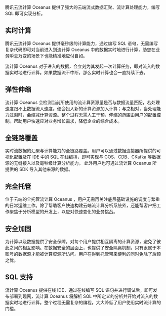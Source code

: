 腾讯云流计算 Oceanus 提供了强大的云端流式数据汇聚、流计算处理能力，编写 SQL 即可实现分析。

## 实时计算
腾讯云流计算 Oceanus 提供毫秒级的计算能力，通过编写 SQL 语句，无需编写复杂代码即可对当前进入到流计算 Oceanus 中的数据实时地进行计算，助您在业务瞬息万变的场景下也能精准地应付自如。

流计算 Oceanus 对于进入的数据，会立刻为其发起一次计算任务，即对流入的数据实时地进行计算。如果数据流不中断，那么实时计算也会一直持续下去。
	
## 弹性伸缩
流计算 Oceanus 会检测当前所使用的流计算资源量是否与数据流量匹配，若处理速度跟不上数据流入速度，便会投入新的计算资源加入计算；与之相对，当处理能力过剩时，会缩减计算资源。整个过程无需人工干预，伸缩的范围由用户的配置控制。帮助用户快速应对业务增长需求，降低企业的综合成本。

## 全链路覆盖
实时流数据的汇聚与计算能力的全链路覆盖。用户可以通过数据连接器所提供的可视化配置及在 IDE 中的 SQL 在线编排，即可实现与 COS、CDB、CKafka 等数据源的无缝接入以及毫秒级计算分析能力。 
此外用户也可通过流计算 Oceanus 所提供的 SDK 导入其他来源的数据。

## 完全托管
位于云端的全托管流计算 Oceanus ，用户无需再关注底层基础设施的调度与繁重的日常运维工作。除了帮助客户快速构建云端流计算分析系统外，还能帮客户把工作聚焦于分析模型的开发上，以应对快速变化的业务挑战。

## 安全加固
为计算以及数据提供了安全保障。对每个用户提供相互隔离的计算资源，避免了彼此之间的相互影响。在数据安全的层面上，也提供了安全隔离机制，只有隶属于本账号的数据源才能被计算资源所访问。用户在得到托管带来便利的同时免除了后顾之忧。

## SQL 支持
流计算 Oceanus 提供在线 IDE，通过在线编写 SQL 语句并进行调试后，即可发布部署到现网，流计算 Oceanus 将解析 SQL 中所定义的分析并开始对流入的数据实时地进行计算。整个过程无需复杂的编程，大大降低了用户使用实时流计算的门槛。

